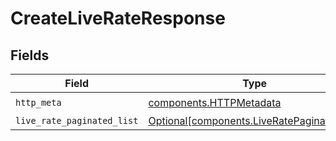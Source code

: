 # CreateLiveRateResponse


## Fields

| Field                                                                                          | Type                                                                                           | Required                                                                                       | Description                                                                                    |
| ---------------------------------------------------------------------------------------------- | ---------------------------------------------------------------------------------------------- | ---------------------------------------------------------------------------------------------- | ---------------------------------------------------------------------------------------------- |
| `http_meta`                                                                                    | [components.HTTPMetadata](../../models/components/httpmetadata.md)                             | :heavy_check_mark:                                                                             | N/A                                                                                            |
| `live_rate_paginated_list`                                                                     | [Optional[components.LiveRatePaginatedList]](../../models/components/liveratepaginatedlist.md) | :heavy_minus_sign:                                                                             | N/A                                                                                            |